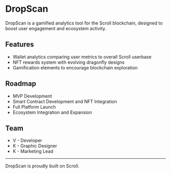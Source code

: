 # DropScan

DropScan is a gamified analytics tool for the Scroll blockchain, designed to boost user engagement and ecosystem activity.

## Features

- Wallet analytics comparing user metrics to overall Scroll userbase
- NFT rewards system with evolving dragonfly designs
- Gamification elements to encourage blockchain exploration

## Roadmap

- MVP Development
- Smart Contract Development and NFT Integration
- Full Platform Launch
- Ecosystem Integration and Expansion

## Team

- V - Developer
- K - Graphic Designer
- K - Marketing Lead

---

DropScan is proudly built on Scroll.
